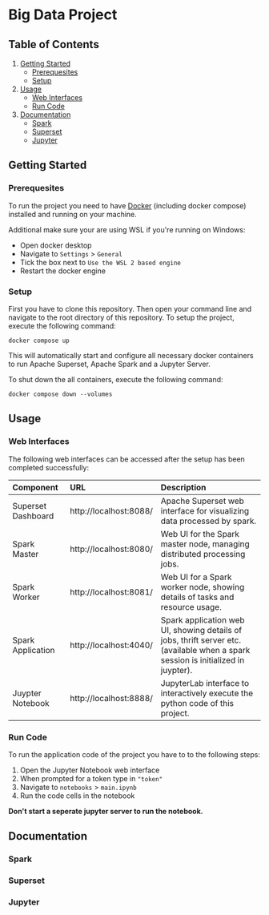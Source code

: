 # Big Data Project

<!--- TODO: add short summary of the project --->

## Table of Contents

1. [Getting Started](#getting-started)
    - [Prerequesites](#prerequesites)
    - [Setup](#setup)
2. [Usage](#usage)
   - [Web Interfaces](#web-interfaces)
   - [Run Code](#run-code)
3. [Documentation](#documentation)
    - [Spark](#spark)
    - [Superset](#superset)
    - [Jupyter](#jupyter)

## Getting Started

### Prerequesites

To run the project you need to have [Docker](https://www.docker.com/get-started/) (including docker compose) installed and running on your machine.

Additional make sure your are using WSL if you're running on Windows:
- Open docker desktop
- Navigate to `Settings` > `General`
- Tick the box next to `Use the WSL 2 based engine`
- Restart the docker engine
<!---
Additionally you need to allow docker to access the files in this repository:

- Open docker desktop
- Navigate to `Settings` > `Ressources` > `File sharing`
- Add the file path to the repository 
--->

### Setup

First you have to clone this repository.
Then open your command line and navigate to the root directory of this repository.
To setup the project, execute the following command:

```
docker compose up
```

This will automatically start and configure all necessary docker containers to run Apache Superset, Apache Spark and a
Jupyter Server.

To shut down the all containers, execute the following command:

```
docker compose down --volumes
```

## Usage
### Web Interfaces
The following web interfaces can be accessed after the setup has been completed successfully:

| Component          | URL                    | Description                                                                                                                       |
|:-------------------|:-----------------------|:----------------------------------------------------------------------------------------------------------------------------------|
| Superset Dashboard | http://localhost:8088/ | Apache Superset web interface for visualizing data processed by spark.                                                            |
| Spark Master       | http://localhost:8080/ | Web UI for the Spark master node, managing distributed processing jobs.                                                           |
| Spark Worker       | http://localhost:8081/ | Web UI for a Spark worker node, showing details of tasks and resource usage.                                                      |
| Spark Application  | http://localhost:4040/ | Spark application web UI, showing details of jobs, thrift server etc. (available when a spark session is initialized in juypter). |
| Juypter Notebook   | http://localhost:8888/ | JupyterLab interface to interactively execute the python code of this project.                                                    |

### Run Code
To run the application code of the project you have to to the following steps:
1. Open the Jupyter Notebook web interface
2. When prompted for a token type in `"token"`
3. Navigate to `notebooks` > `main.ipynb`
4. Run the code cells in the notebook

**Don't start a seperate jupyter server to run the notebook.**
## Documentation

### Spark

### Superset

### Jupyter

<!---
## Notes

Connection URI from Superset to the Thrift Server

```
hive://spark@jupyter:10000/default

find [directory] -type d -empty -exec touch {}/.gitkeep \;

```
--->
